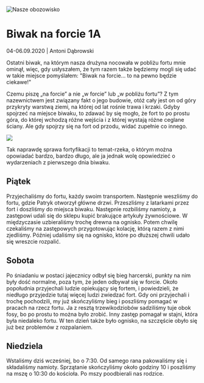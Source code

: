 ![Nasze obozowisko](https://lh4.googleusercontent.com/uDbrigtJ46xmiYDcTeRV1LzGe7lUx65SGdik88BNied7IGe7gf9iEHBFm3PpW2rsqkooZanA4UFebGjneq5aiImS37HOJe5JVT7twGjMbR51OL4xxQhGjEfjZRtpTzGpViyF6LAu)

# Biwak na forcie 1A

04-06.09.2020 | Antoni Dąbrowski

Ostatni biwak, na którym nasza drużyna nocowała w pobliżu fortu mnie ominął, więc, gdy usłyszałem, że tym razem także będziemy mogli się udać w takie miejsce pomyślałem: "Biwak na forcie… to na pewno będzie ciekawe!"

Czemu piszę „na forcie” a nie „w forcie” lub „w pobliżu fortu”? Z tym nazewnictwem jest związany fakt o jego budowie, otóż cały jest on od góry przykryty warstwą ziemi, na której od lat rośnie trawa i krzaki. Gdyby spojrzeć na miejsce biwaku, to zdawać by się mogło, że fort to po prostu góra, do której wchodzą różne wejścia i z której wystają różne ceglane ściany. Ale gdy spojrzy się na fort od przodu, widać zupełnie co innego.

![](https://lh6.googleusercontent.com/Vfhs2BlnPhOz57iCUnGwLIb5eGN2r7Y8Vsc4sq5O88Ni_eom1LNP64mm5RDPS3H1JiIBpK3PKUcksGZogc7xsXmSlWi7uQTG9loFd3fLqirmQKS-faEomPQW2bJYAX5fwlJp9hNC)

Tak naprawdę sprawa fortyfikacji to temat-rzeka, o którym można opowiadać bardzo, bardzo długo, ale ja jednak wolę opowiedzieć o wydarzeniach z pierwszego dnia biwaku.

## Piątek

Przyjechaliśmy do fortu, każdy swoim transportem. Następnie weszliśmy do fortu, gdzie Patryk otworzył główne drzwi. Przeszliśmy z latarkami przez fort i doszliśmy do miejsca biwaku. Następnie rozbiliśmy namioty, a zastępowi udali się do sklepu kupić brakujące artykuły żywnościowe. W międzyczasie uzbieraliśmy trochę drewna na ognisko. Potem chwilę czekaliśmy na zastępowych przygotowując kolację, którą razem z nimi zjedliśmy. Później udaliśmy się na ognisko, które po dłuższej chwili udało się wreszcie rozpalić.

## Sobota

Po śniadaniu w postaci jajecznicy odbył się bieg harcerski, punkty na nim były dość normalne, poza tym, że jeden odbywał się w forcie. Około popołudnia przyjechali ludzie opiekujący się fortem, i powiedzieli, że niedługo przyjedzie tutaj więcej ludzi zwiedzać fort. Gdy oni przyjechali i trochę pochodzili, my już skończyliśmy bieg i poszliśmy pomagać w pracach na rzecz fortu. Ja z resztą trzewikodziobów sadziliśmy tuje obok fosy, bo po prostu to można było zrobić. Inny zastęp pomagał w stajni, która była niedaleko fortu. W ten dzień także było ognisko, na szczęście obyło się już bez problemów z rozpalaniem.

## Niedziela

Wstaliśmy dziś wcześniej, bo o 7:30. Od samego rana pakowaliśmy się i składaliśmy namioty. Sprzątanie skończyliśmy około godziny 10 i poszliśmy na mszę o 10:30 do kościoła. Po mszy poodbierali nas rodzice.
